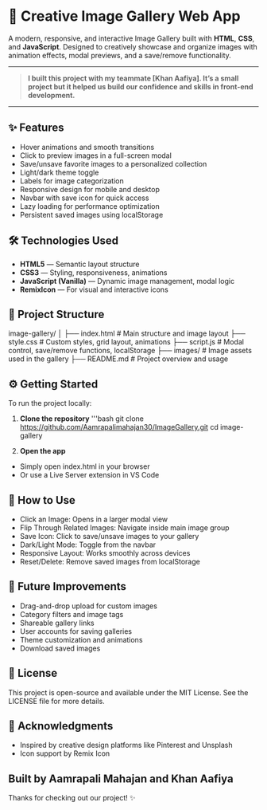 # 🎨 Creative Image Gallery Web App
A modern, responsive, and interactive Image Gallery built with **HTML**, **CSS**, and **JavaScript**. Designed to creatively showcase and organize images with animation effects, modal previews, and a save/remove functionality.

------

>  **I built this project with my teammate [Khan Aafiya]. It’s a small project but it helped us build our confidence and skills in front-end development.**

-----

## ✨ Features

- Hover animations and smooth transitions
- Click to preview images in a full-screen modal
- Save/unsave favorite images to a personalized collection
- Light/dark theme toggle
- Labels for image categorization
- Responsive design for mobile and desktop
- Navbar with save icon for quick access
- Lazy loading for performance optimization
- Persistent saved images using localStorage

## 🛠 Technologies Used

- **HTML5** — Semantic layout structure
- **CSS3** — Styling, responsiveness, animations
- **JavaScript (Vanilla)** — Dynamic image management, modal logic
- **RemixIcon** — For visual and interactive icons

## 📁 Project Structure

image-gallery/
│ 
├── index.html          # Main structure and image layout
├── style.css           # Custom styles, grid layout, animations
├── script.js           # Modal control, save/remove functions, localStorage
├── images/             # Image assets used in the gallery
├── README.md           # Project overview and usage

## ⚙️ Getting Started

To run the project locally:

1. **Clone the repository**
'''bash git clone https://github.com/Aamrapalimahajan30/ImageGallery.git
cd image-gallery

2. **Open the app**
- Simply open index.html in your browser
- Or use a Live Server extension in VS Code


## 🚀 How to Use

- Click an Image: Opens in a larger modal view
- Flip Through Related Images: Navigate inside main image group
- Save Icon: Click to save/unsave images to your gallery
- Dark/Light Mode: Toggle from the navbar
- Responsive Layout: Works smoothly across devices
- Reset/Delete: Remove saved images from localStorage


## 🔮 Future Improvements

- Drag-and-drop upload for custom images
- Category filters and image tags
- Shareable gallery links
- User accounts for saving galleries
- Theme customization and animations
- Download saved images

## 📜 License
This project is open-source and available under the MIT License. See the LICENSE file for more details.

## 🙏 Acknowledgments

- Inspired by creative design platforms like Pinterest and Unsplash
- Icon support by Remix Icon

## Built by Aamrapali Mahajan and Khan Aafiya

Thanks for checking out our project! ✨
